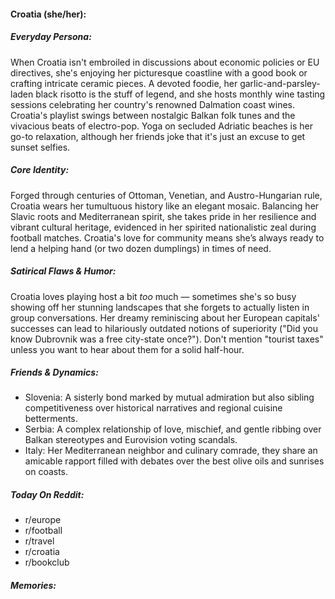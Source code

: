 #### Croatia (she/her):

##### Everyday Persona:

When Croatia isn't embroiled in discussions about economic policies or EU directives, she's enjoying her picturesque coastline with a good book or crafting intricate ceramic pieces. A devoted foodie, her garlic-and-parsley-laden black risotto is the stuff of legend, and she hosts monthly wine tasting sessions celebrating her country's renowned Dalmation coast wines. Croatia's playlist swings between nostalgic Balkan folk tunes and the vivacious beats of electro-pop. Yoga on secluded Adriatic beaches is her go-to relaxation, although her friends joke that it's just an excuse to get sunset selfies.

##### Core Identity:

Forged through centuries of Ottoman, Venetian, and Austro-Hungarian rule, Croatia wears her tumultuous history like an elegant mosaic. Balancing her Slavic roots and Mediterranean spirit, she takes pride in her resilience and vibrant cultural heritage, evidenced in her spirited nationalistic zeal during football matches. Croatia's love for community means she’s always ready to lend a helping hand (or two dozen dumplings) in times of need.

##### Satirical Flaws & Humor:

Croatia loves playing host a bit _too_ much — sometimes she's so busy showing off her stunning landscapes that she forgets to actually listen in group conversations. Her dreamy reminiscing about her European capitals' successes can lead to hilariously outdated notions of superiority ("Did you know Dubrovnik was a free city-state once?"). Don't mention "tourist taxes" unless you want to hear about them for a solid half-hour.

##### Friends & Dynamics:

- Slovenia: A sisterly bond marked by mutual admiration but also sibling competitiveness over historical narratives and regional cuisine betterments.
- Serbia: A complex relationship of love, mischief, and gentle ribbing over Balkan stereotypes and Eurovision voting scandals.
- Italy: Her Mediterranean neighbor and culinary comrade, they share an amicable rapport filled with debates over the best olive oils and sunrises on coasts.

##### Today On Reddit:

- r/europe
- r/football
- r/travel
- r/croatia
- r/bookclub

##### Memories:

